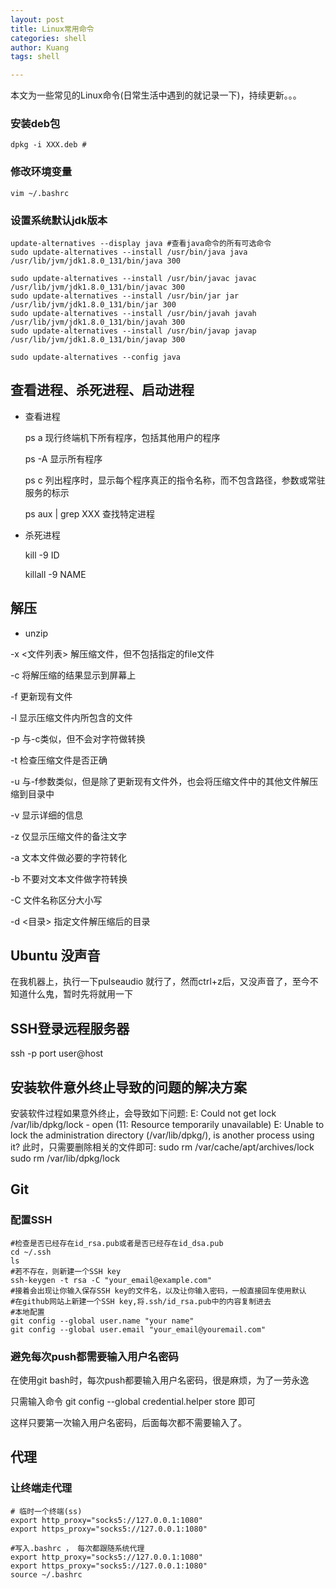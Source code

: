 ```yaml
---
layout: post
title: Linux常用命令
categories: shell
author: Kuang
tags: shell

---
```






本文为一些常见的Linux命令(日常生活中遇到的就记录一下)，持续更新。。。





### 安装deb包

`dpkg -i XXX.deb #`

### 修改环境变量

`vim ~/.bashrc `

### 设置系统默认jdk版本

```shell
update-alternatives --display java #查看java命令的所有可选命令
sudo update-alternatives --install /usr/bin/java java /usr/lib/jvm/jdk1.8.0_131/bin/java 300  

sudo update-alternatives --install /usr/bin/javac javac /usr/lib/jvm/jdk1.8.0_131/bin/javac 300  
sudo update-alternatives --install /usr/bin/jar jar /usr/lib/jvm/jdk1.8.0_131/bin/jar 300   
sudo update-alternatives --install /usr/bin/javah javah /usr/lib/jvm/jdk1.8.0_131/bin/javah 300   
sudo update-alternatives --install /usr/bin/javap javap /usr/lib/jvm/jdk1.8.0_131/bin/javap 300 

sudo update-alternatives --config java

```

## 查看进程、杀死进程、启动进程

* 查看进程 

  ps a 现行终端机下所有程序，包括其他用户的程序

  ps -A 显示所有程序

  ps c 列出程序时，显示每个程序真正的指令名称，而不包含路径，参数或常驻服务的标示

  ps aux | grep XXX 查找特定进程

* 杀死进程

  kill -9 ID

  killall -9 NAME 



## 解压

* unzip

-x <文件列表>  解压缩文件，但不包括指定的file文件

-c 将解压缩的结果显示到屏幕上

-f 更新现有文件

-l 显示压缩文件内所包含的文件

-p 与-c类似，但不会对字符做转换

-t 检查压缩文件是否正确

-u 与-f参数类似，但是除了更新现有文件外，也会将压缩文件中的其他文件解压缩到目录中

-v 显示详细的信息

-z 仅显示压缩文件的备注文字

-a 文本文件做必要的字符转化

-b 不要对文本文件做字符转换

-C 文件名称区分大小写

-d <目录> 指定文件解压缩后的目录



## Ubuntu 没声音

在我机器上，执行一下pulseaudio 就行了，然而ctrl+z后，又没声音了，至今不知道什么鬼，暂时先将就用一下

## SSH登录远程服务器

ssh -p port user@host

## 安装软件意外终止导致的问题的解决方案
安装软件过程如果意外终止，会导致如下问题:
E: Could not get lock /var/lib/dpkg/lock - open (11: Resource temporarily unavailable)
E: Unable to lock the administration directory (/var/lib/dpkg/), is another process using it?
此时，只需要删除相关的文件即可:
sudo rm /var/cache/apt/archives/lock
sudo rm /var/lib/dpkg/lock



## Git

### 配置SSH

```  shell
#检查是否已经存在id_rsa.pub或者是否已经存在id_dsa.pub
cd ~/.ssh
ls
#若不存在，则新建一个SSH key
ssh-keygen -t rsa -C "your_email@example.com"
#接着会出现让你输入保存SSH key的文件名，以及让你输入密码，一般直接回车使用默认
#在github网站上新建一个SSH key,将.ssh/id_rsa.pub中的内容复制进去
#本地配置
git config --global user.name "your name"
git config --global user.email "your_email@youremail.com"
```

### 避免每次push都需要输入用户名密码

在使用git bash时，每次push都要输入用户名密码，很是麻烦，为了一劳永逸

只需输入命令  git config --global credential.helper store 即可

这样只要第一次输入用户名密码，后面每次都不需要输入了。



## 代理

### 让终端走代理

```shell
# 临时一个终端(ss)
export http_proxy="socks5://127.0.0.1:1080"
export https_proxy="socks5://127.0.0.1:1080"

#写入.bashrc ， 每次都跟随系统代理
export http_proxy="socks5://127.0.0.1:1080"
export https_proxy="socks5://127.0.0.1:1080"
source ~/.bashrc
```

